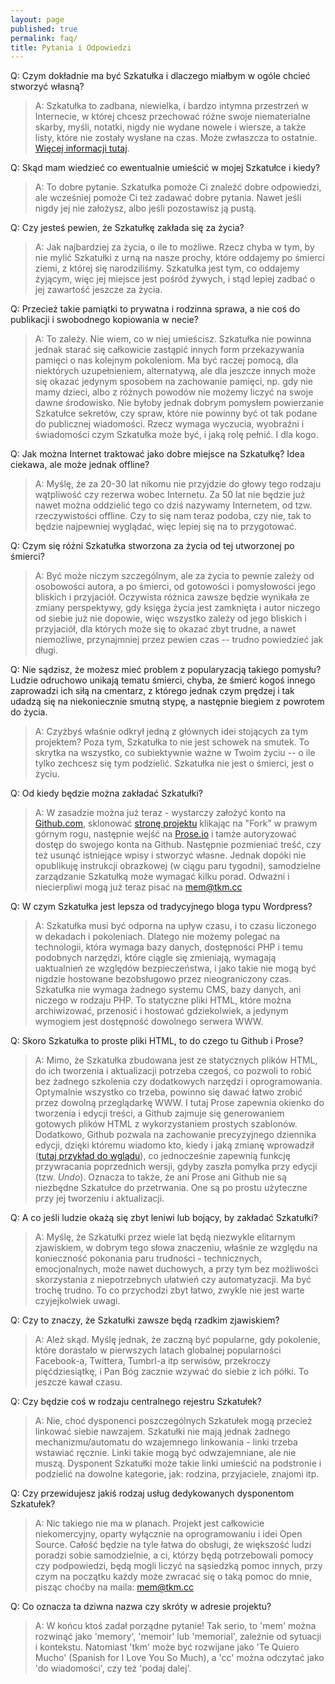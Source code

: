 ```yaml
---
layout: page
published: true
permalink: faq/
title: Pytania i Odpowiedzi
---
```


Q: Czym dokładnie ma być Szkatułka i dlaczego miałbym w ogóle chcieć stworzyć własną?

> A: Szkatułka to zadbana, niewielka, i bardzo intymna przestrzeń w Internecie, w której chcesz przechować różne swoje niematerialne skarby, myśli, notatki, nigdy nie wydane nowele i wiersze, a także listy, które nie zostały wysłane na czas. Może zwłaszcza to ostatnie. [Więcej informacji tutaj](http://mem.tkm.cc/blog/2015/02/10/szkatulka/).

Q: Skąd mam wiedzieć co ewentualnie umieścić w mojej Szkatułce i kiedy?

> A: To dobre pytanie. Szkatułka pomoże Ci znaleźć dobre odpowiedzi, ale wcześniej pomoże Ci też zadawać dobre pytania. Nawet jeśli nigdy jej nie założysz, albo jeśli pozostawisz ją pustą.

Q: Czy jesteś pewien, że Szkatułkę zakłada się za życia?

> A: Jak najbardziej za życia, o ile to możliwe. Rzecz chyba w tym, by nie mylić Szkatułki z urną na nasze prochy, które oddajemy po śmierci ziemi, z której się narodziliśmy. Szkatułka jest tym, co oddajemy żyjącym, więc jej miejsce jest pośród żywych, i stąd lepiej zadbać o jej zawartość jeszcze za życia.

Q: Przecież takie pamiątki to prywatna i rodzinna sprawa, a nie coś do publikacji i swobodnego kopiowania w necie?

> A: To zależy. Nie wiem, co w niej umieścisz. Szkatułka nie powinna jednak starać się całkowicie zastąpić innych form przekazywania pamięci o nas kolejnym pokoleniom. Ma być raczej pomocą, dla niektórych uzupełnieniem, alternatywą, ale dla jeszcze innych może się okazać jedynym sposobem na zachowanie pamięci, np. gdy nie mamy dzieci, albo z różnych powodów nie możemy liczyć na swoje dawne środowisko. Nie byłoby jednak dobrym pomysłem powierzanie Szkatułce sekretów, czy spraw, które nie powinny być ot tak podane do publicznej wiadomości. Rzecz wymaga wyczucia, wyobraźni i świadomości czym Szkatułka może być, i jaką rolę pełnić. I dla kogo.

Q: Jak można Internet traktować jako dobre miejsce na Szkatułkę? Idea ciekawa, ale może jednak offline?

> A: Myślę, że za 20-30 lat nikomu nie przyjdzie do głowy tego rodzaju wątpliwość czy rezerwa wobec Internetu. Za 50 lat nie będzie już nawet można oddzielić tego co dziś nazywamy Internetem, od tzw. rzeczywistości offline. Czy to się nam teraz podoba, czy nie, tak to będzie najpewniej wyglądać, więc lepiej się na to przygotować.

Q: Czym się różni Szkatułka stworzona za życia od tej utworzonej po śmierci?

> A: Być może niczym szczególnym, ale za życia to pewnie zależy od osobowości autora, a po śmierci, od gotowości i pomysłowości jego bliskich i przyjaciół. Oczywista różnica zawsze będzie wynikała ze zmiany perspektywy, gdy księga życia jest zamknięta i autor niczego od siebie już nie dopowie, więc wszystko zależy od jego bliskich i przyjaciół, dla których może się to okazać zbyt trudne, a nawet niemożliwe, przynajmniej przez pewien czas -- trudno powiedzieć jak długi.

Q: Nie sądzisz, że możesz mieć problem z popularyzacją takiego pomysłu? Ludzie odruchowo unikają tematu śmierci, chyba, że śmierć kogoś innego zaprowadzi ich siłą na cmentarz, z którego jednak czym prędzej i tak udadzą się na niekoniecznie smutną stypę, a następnie biegiem z powrotem do życia.

> A: Czyżbyś właśnie odkrył jedną z głównych idei stojących za tym projektem? Poza tym, Szkatułka to nie jest schowek na smutek. To skrytka na wszystko, co subiektywnie ważne w Twoim życiu -- o ile tylko zechcesz się tym podzielić. Szkatułka nie jest o śmierci, jest o życiu.

Q: Od kiedy będzie można zakładać Szkatułki?

> A: W zasadzie można już teraz - wystarczy założyć konto na [Github.com](https://github.com), sklonować [stronę projektu](https://github.com/memtkmcc/starter) klikając na "Fork" w prawym górnym rogu, następnie wejść na [Prose.io](http://prose.io) i tamże autoryzować dostęp do swojego konta na Github. Następnie pozmieniać treść, czy też usunąć istniejące wpisy i stworzyć własne. Jednak dopóki nie opublikuję instrukcji obrazkowej (w ciągu paru tygodni), samodzielne zarządzanie Szkatułką może wymagać kilku porad. Odważni i niecierpliwi mogą już teraz pisać na [mem@tkm.cc](mailto:mem@tkm.cc)

Q: W czym Szkatułka jest lepsza od tradycyjnego bloga typu Wordpress?

> A: Szkatułka musi być odporna na upływ czasu, i to czasu liczonego w dekadach i pokoleniach. Dlatego nie możemy polegać na technologii, która wymaga bazy danych, dostępności PHP i temu podobnych narzędzi, które ciągle się zmieniają, wymagają uaktualnień ze względów bezpieczeństwa, i jako takie nie mogą być nigdzie hostowane bezobsługowo przez nieograniczony czas. Szkatułka nie wymaga żadnego systemu CMS, bazy danych, ani niczego w rodzaju PHP. To statyczne pliki HTML, które można archiwizować, przenosić i hostować gdziekolwiek, a jedynym wymogiem jest dostępność dowolnego serwera WWW.

Q: Skoro Szkatułka to proste pliki HTML, to do czego tu Github i Prose?

> A: Mimo, że Szkatułka zbudowana jest ze statycznych plików HTML, do ich tworzenia i aktualizacji potrzeba czegoś, co pozwoli to robić bez żadnego szkolenia czy dodatkowych narzędzi i oprogramowania. Optymalnie wszystko co trzeba, powinno się dawać łatwo zrobić przez dowolną przeglądarkę WWW. I tutaj Prose zapewnia okienko do tworzenia i edycji treści, a Github zajmuje się generowaniem gotowych plików HTML z wykorzystaniem prostych szablonów. Dodatkowo, Github pozwala na zachowanie precyzyjnego dziennika edycji, dzięki któremu wiadomo kto, kiedy i jaką zmianę wprowadził ([tutaj przykład do wglądu](https://github.com/memtkmcc/starter/commits/gh-pages)), co jednocześnie zapewnią funkcję przywracania poprzednich wersji, gdyby zaszła pomyłka przy edycji (tzw. _Undo_). Oznacza to także, że ani Prose ani Github nie są niezbędne Szkatułce do przetrwania. One są po prostu użyteczne przy jej tworzeniu i aktualizacji.

Q: A co jeśli ludzie okażą się zbyt leniwi lub bojący, by zakładać Szkatułki?

> A: Myślę, że Szkatułki przez wiele lat będą niezwykle elitarnym zjawiskiem, w dobrym tego słowa znaczeniu, właśnie ze względu na konieczność pokonania paru trudności - technicznych, emocjonalnych, może nawet duchowych, a przy tym bez możliwości skorzystania z niepotrzebnych ułatwień czy automatyzacji. Ma być trochę trudno. To co przychodzi zbyt łatwo, zwykle nie jest warte czyjejkolwiek uwagi.

Q: Czy to znaczy, że Szkatułki zawsze będą rzadkim zjawiskiem?

> A: Ależ skąd. Myślę jednak, że zaczną być popularne, gdy pokolenie, które dorastało w pierwszych latach globalnej popularności Facebook-a, Twittera, Tumbrl-a itp serwisów, przekroczy pięćdziesiątkę, i Pan Bóg zacznie wzywać do siebie z ich półki. To jeszcze kawał czasu.

Q: Czy będzie coś w rodzaju centralnego rejestru Szkatułek?

> A: Nie, choć dysponenci poszczególnych Szkatułek mogą przecież linkować siebie nawzajem. Szkatułki nie mają jednak żadnego mechanizmu/automatu do wzajemnego linkowania - linki trzeba wstawiać ręcznie. Linki takie mogą być odwzajemniane, ale nie muszą. Dysponent Szkatułki może takie linki umieścić na podstronie i podzielić na dowolne kategorie, jak: rodzina, przyjaciele, znajomi itp.

Q: Czy przewidujesz jakiś rodzaj usług dedykowanych dysponentom Szkatułek?

> A: Nic takiego nie ma w planach. Projekt jest całkowicie niekomercyjny, oparty wyłącznie na oprogramowaniu i idei Open Source. Całość będzie na tyle łatwa do obsługi, że większość ludzi poradzi sobie samodzielnie, a ci, którzy będą potrzebowali pomocy czy podpowiedzi, będą mogli liczyć na sąsiedzką pomoc innych, przy czym na początku każdy może zwracać się o taką pomoc do mnie, pisząc choćby na maila: [mem@tkm.cc](mailto:mem@tkm.cc)

Q: Co oznacza ta dziwna nazwa czy skróty w adresie projektu?

> A: W końcu ktoś zadał porządne pytanie! Tak serio, to 'mem' można rozwinąć jako 'memory', 'memoir' lub 'memorial', zależnie od sytuacji i kontekstu. Natomiast 'tkm' może być rozwijane jako 'Te Quiero Mucho' (Spanish for I Love You So Much), a 'cc' można odczytać jako 'do wiadomości', czy też 'podaj dalej'.